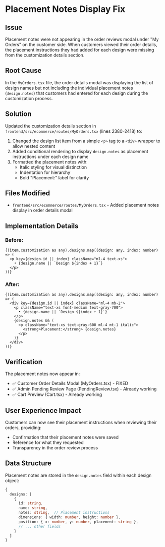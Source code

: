 # Placement Notes Display Fix

## Issue
Placement notes were not appearing in the order reviews modal under "My Orders" on the customer side. When customers viewed their order details, the placement instructions they had added for each design were missing from the customization details section.

## Root Cause
In the `MyOrders.tsx` file, the order details modal was displaying the list of design names but not including the individual placement notes (`design.notes`) that customers had entered for each design during the customization process.

## Solution
Updated the customization details section in `frontend/src/ecommerce/routes/MyOrders.tsx` (lines 2380-2418) to:

1. Changed the design list item from a simple `<p>` tag to a `<div>` wrapper to allow nested content
2. Added conditional rendering to display `design.notes` as placement instructions under each design name
3. Formatted the placement notes with:
   - Italic styling for visual distinction
   - Indentation for hierarchy
   - Bold "Placement:" label for clarity

## Files Modified
- `frontend/src/ecommerce/routes/MyOrders.tsx` - Added placement notes display in order details modal

## Implementation Details

### Before:
```tsx
{(item.customization as any).designs.map((design: any, index: number) => (
  <p key={design.id || index} className="ml-4 text-xs">
    • {design.name || `Design ${index + 1}`}
  </p>
))}
```

### After:
```tsx
{(item.customization as any).designs.map((design: any, index: number) => (
  <div key={design.id || index} className="ml-4 mb-2">
    <p className="text-xs font-medium text-gray-700">
      • {design.name || `Design ${index + 1}`}
    </p>
    {design.notes && (
      <p className="text-xs text-gray-600 ml-4 mt-1 italic">
        <strong>Placement:</strong> {design.notes}
      </p>
    )}
  </div>
))}
```

## Verification
The placement notes now appear in:
- ✅ Customer Order Details Modal (MyOrders.tsx) - FIXED
- ✅ Admin Pending Review Page (PendingReview.tsx) - Already working
- ✅ Cart Preview (Cart.tsx) - Already working

## User Experience Impact
Customers can now see their placement instructions when reviewing their orders, providing:
- Confirmation that their placement notes were saved
- Reference for what they requested
- Transparency in the order review process

## Data Structure
Placement notes are stored in the `design.notes` field within each design object:
```typescript
{
  designs: [
    {
      id: string,
      name: string,
      notes: string,  // Placement instructions
      dimensions: { width: number, height: number },
      position: { x: number, y: number, placement: string },
      // ... other fields
    }
  ]
}
```



